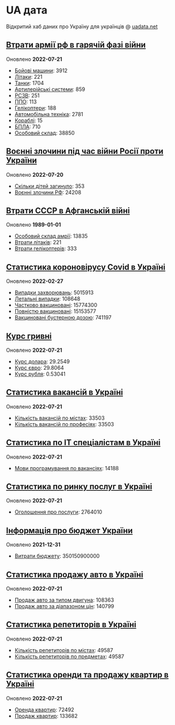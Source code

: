 # UA дата
Відкритий хаб даних про Україну для українців @ [uadata.net](https://uadata.net/)

## [Втрати армії рф в гарячій фазі війни](https://uadata.net/vtraty-rf.data)
Оновлено **2022-07-21**

- [Бойові машини](https://uadata.net/vtraty-rf:bbm.data): 3912
- [Літаки](https://uadata.net/vtraty-rf:planes.data): 221
- [Танки](https://uadata.net/vtraty-rf:tanks.data): 1704
- [Артилерійські системи](https://uadata.net/vtraty-rf:artilery.data): 859
- [РСЗВ](https://uadata.net/vtraty-rf:rszv.data): 251
- [ППО](https://uadata.net/vtraty-rf:ppo.data): 113
- [Гелікоптери](https://uadata.net/vtraty-rf:helicopters.data): 188
- [Автомобільна техніка](https://uadata.net/vtraty-rf:auto.data): 2781
- [Кораблі](https://uadata.net/vtraty-rf:ships.data): 15
- [БПЛА](https://uadata.net/vtraty-rf:bpla.data): 710
- [Особовий склад](https://uadata.net/vtraty-rf.data): 38850

## [Воєнні злочини під час війни Росії проти України](https://uadata.net/zlochiny-rf.data)
Оновлено **2022-07-20**

- [Скільки дітей загинуло](https://uadata.net/zlochiny-rf.data): 353
- [Воєнні злочини РФ](https://uadata.net/zlochiny-rf:registered-crimes.data): 24208

## [Втрати СССР в Афганській війні](https://uadata.net/vtraty-su-in-afgan.data)
Оновлено **1989-01-01**

- [Особовий склад амрії](https://uadata.net/vtraty-su-in-afgan.data): 13835
- [Втрати літаків](https://uadata.net/vtraty-su-in-afgan:soviet-aircraft-losses-in-afgan-war.data): 221
- [Втрати гелікоптерів](https://uadata.net/vtraty-su-in-afgan:soviet-helicopters-losses-in-afgan-war.data): 333

## [Статистика короновірусу Covid в Україні](https://uadata.net/corona.data)
Оновлено **2022-02-27**

- [Випадки захворювань](https://uadata.net/corona.data): 5015913
- [Летальні випадки](https://uadata.net/corona:totla-deaths.data): 108648
- [Частково вакциновані](https://uadata.net/corona:persons-vaccinated.data): 15774300
- [Повністю вакциновані](https://uadata.net/corona:persons-fully-vaccinated.data): 15153577
- [Вакциновані бустерною дозою](https://uadata.net/corona:persons-with-booster.data): 741197

## [Курс гривні](https://uadata.net/kurs-hryvni.data)
Оновлено **2022-07-21**

- [Курс долара](https://uadata.net/kurs-hryvni.data): 29.2549
- [Курс євро](https://uadata.net/kurs-hryvni:euro-to-hryvna.data): 29.8064
- [Курс рубля](https://uadata.net/kurs-hryvni:fubl-to-hryvna.data): 0.53041

## [Статистика вакансій в Україні](https://uadata.net/rynok-praci.data)
Оновлено **2022-07-21**

- [Кількість вакансій по містах](https://uadata.net/rynok-praci.data): 33503
- [Кількість вакансій по професіях](https://uadata.net/rynok-praci:positions.data): 33503

## [Статистика по ІТ спеціалістам в Україні](https://uadata.net/rozrobka-softu.data)
Оновлено **2022-07-21**

- [Мови програмування по вакансіях](https://uadata.net/rozrobka-softu.data): 14188

## [Статистика по ринку послуг в Україні](https://uadata.net/poslugy.data)
Оновлено **2022-07-21**

- [Оголошення про послуги](https://uadata.net/poslugy.data): 2764010

## [Інформація про бюджет України](https://uadata.net/budget.data)
Оновлено **2021-12-31**

- [Витрати бюджету](https://uadata.net/budget.data): 350150900000

## [Статистика продажу авто в Україні](https://uadata.net/automobiles.data)
Оновлено **2022-07-21**

- [Продаж авто за типом двигуна](https://uadata.net/automobiles.data): 108363
- [Продаж авто за діапазоном цін](https://uadata.net/automobiles:auto-prices.data): 140799

## [Статистика репетиторів в Україні](https://uadata.net/tutors.data)
Оновлено **2022-07-21**

- [Кількість репетиторів по містах](https://uadata.net/tutors.data): 49587
- [Кількість репетиторів по предметах](https://uadata.net/tutors:tutor-subjects.data): 49587

## [Статистика оренди та продажу квартир в Україні](https://uadata.net/flats.data)
Оновлено **2022-07-21**

- [Оренда квартир](https://uadata.net/flats.data): 72492
- [Продаж квартир](https://uadata.net/flats:sell-flat.data): 133682
